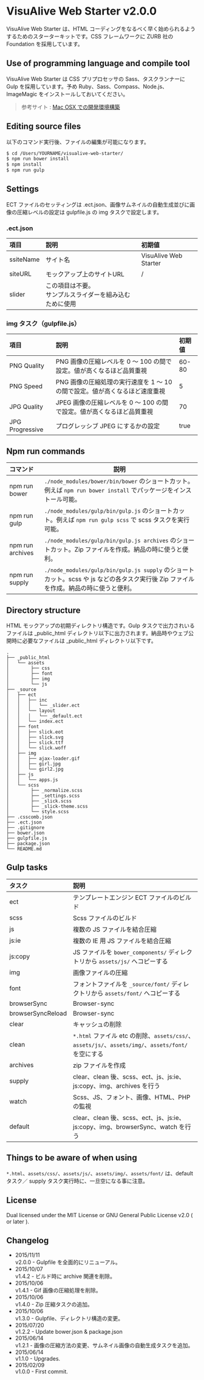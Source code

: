 VisuAlive Web Starter v2.0.0
=============================

VisuAlive Web Starter は、HTML コーディングをなるべく早く始められるようするためのスターターキットです。CSS フレームワークに ZURB 社の Foundation を採用しています。

## Use of programming language and compile tool

VisuAlive Web Starter は CSS プリプロセッサの Sass、タスクランナーに Gulp を採用しています。予め Ruby、Sass、Compass、Node.js、ImageMagic をインストールしておいてください。  

> 参考サイト : [Mac OSX での開発環境構築](http://designinglabo.com/1019/mac-os-x-web-development-environment.html)

## Editing source files

以下のコマンド実行後、ファイルの編集が可能になります。

```sh
$ cd /Users/YOURNAME/visualive-web-starter/
$ npm run bower install
$ npm install
$ npm run gulp
```

## Settings
ECT ファイルのセッティングは .ect.json、画像サムネイルの自動生成並びに画像の圧縮レベルの設定は gulpfile.js の img タスクで設定します。

### .ect.json

| 項目      | 説明                                                       | 初期値                |
|:----------|:-----------------------------------------------------------|:----------------------|
| ssiteName | サイト名                                                   | VisuAlive Web Starter |
| siteURL   | モックアップ上のサイトURL                                  | /                     |
| slider    | この項目は不要。<br>サンプルスライダーを組み込むために使用 |                       |

### img タスク（gulpfile.js）

| 項目            | 説明                                                                        | 初期値 |
|:----------------|:----------------------------------------------------------------------------|:-------|
| PNG Quality     | PNG 画像の圧縮レベルを 0 〜 100 の間で設定。値が高くなるほど品質重視        | 60-80  |
| PNG Speed       | PNG 画像の圧縮処理の実行速度を 1 〜 10 の間で設定。値が高くなるほど速度重視 | 5      |
| JPG Quality     | JPEG 画像の圧縮レベルを 0 〜 100 の間で設定。値が高くなるほど品質重視       | 70     |
| JPG Progressive | プログレッシブ JPEG にするかの設定                                          | true   |

## Npm run commands

| コマンド          | 説明                                                                                                                                 |
|:------------------|--------------------------------------------------------------------------------------------------------------------------------------|
| npm run bower     | `./node_modules/bower/bin/bower` のショートカット。例えば `npm run bower install` でパッケージをインストール可能。                   |
| npm run gulp      | `./node_modules/gulp/bin/gulp.js` のショートカット。例えば `npm run gulp scss` で scss タスクを実行可能。                            |
| npm run archives  | `./node_modules/gulp/bin/gulp.js archives` のショートカット。Zip ファイルを作成。納品の時に使うと便利。                              |
| npm run supply    | `./node_modules/gulp/bin/gulp.js supply` のショートカット。scss や js などの各タスク実行後 Zip ファイルを作成。納品の時に使うと便利。|

## Directory structure

HTML モックアップの初期ディレクトリ構造です。Gulp タスクで出力されいるファイルは \_public\_html ディレクトリ以下に出力されます。納品時やウェブ公開時に必要なファイルは \_public\_html ディレクトリ以下です。

```
.
├── _public_html
│   └── assets
│        ├── css
│        ├── font
│        ├── img
│        └── js
├── _source
│   ├── ect
│   │   ├── inc
│   │   │   └── _slider.ect
│   │   └── layout
│   │   │   └── _default.ect
│   │   └── index.ect
│   ├── font
│   │   ├── slick.eot
│   │   ├── slick.svg
│   │   ├── slick.ttf
│   │   └── slick.woff
│   ├── img
│   │   ├── ajax-loader.gif
│   │   ├── girl.jpg
│   │   └── girl2.jpg
│   ├── js
│   │   └── apps.js
│   └── scss
│        ├── _normalize.scss
│        ├── _settings.scss
│        ├── _slick.scss
│        ├── _slick-theme.scss
│        └── style.scss
├── .csscomb.json
├── .ect.json
├── .gitignore
├── bower.json
├── gulpfile.js
├── package.json
└── README.md
```

## Gulp tasks

| タスク            | 説明                                                                                                |
|:------------------|:----------------------------------------------------------------------------------------------------|
| ect               | テンプレートエンジン ECT ファイルのビルド                                                           |
| scss              | Scss ファイルのビルド                                                                               |
| js                | 複数の JS ファイルを結合圧縮                                                                        |
| js:ie             | 複数の IE 用 JS ファイルを結合圧縮                                                                  |
| js:copy           | JS ファイルを `bower_components/` ディレクトリから `assets/js/` へコピーする                        |
| img               | 画像ファイルの圧縮                                                                                  |
| font              | フォントファイルを `_source/font/` ディレクトリから `assets/font/` へコピーする                     |
| browserSync       | Browser-sync                                                                                        |
| browserSyncReload | Browser-sync                                                                                        |
| clear             | キャッシュの削除                                                                                    |
| clean             | `*.html` ファイル etc の削除、`assets/css/`、`assets/js/`、`assets/img/`、`assets/font/` を空にする |
| archives          | zip ファイルを作成                                                                                  |
| supply            | clear、clean 後、scss、ect、js、js:ie、js:copy、img、archives を行う                                |
| watch             | Scss、JS、フォント、画像、HTML、PHP の監視                                                          |
| default           | clear、clean 後、scss、ect、js、js:ie、js:copy、img、browserSync、watch を行う                      |

## Things to be aware of when using

`*.html`、`assets/css/`、`assets/js/`、`assets/img/`、`assets/font/` は、default タスク／ supply タスク実行時に、一旦空になる事に注意。

## License

Dual licensed under the MIT License or GNU General Public License v2.0 ( or later ).

## Changelog

* 2015/11/11  
v2.0.0 - Gulpfile を全面的にリニューアル。
* 2015/10/07  
v1.4.2 - ビルド時に archive 関連を削除。
* 2015/10/06  
v1.4.1 - Gif 画像の圧縮処理を削除。
* 2015/10/06  
v1.4.0 - Zip 圧縮タスクの追加。
* 2015/10/06  
v1.3.0 - Gulpfile、ディレクトリ構造の変更。
* 2015/07/20  
v1.2.2 - Update bower.json & package.json
* 2015/06/14  
v1.2.1 - 画像の圧縮方法の変更、サムネイル画像の自動生成タスクを追加。
* 2015/06/14  
v1.1.0 - Upgrades.
* 2015/02/09  
v1.0.0 - First commit.
